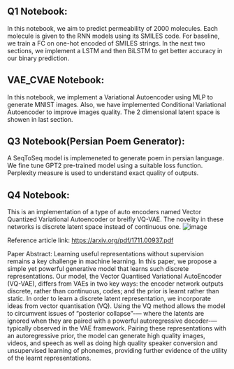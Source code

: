 ## Q1 Notebook:
In this notebook, we aim to predict permeability of 2000 molecules. Each molecule is given to the RNN models using its SMILES code.
For baseline, we train a FC on one-hot encoded of SMILES strings. In the next two sections, we implement a LSTM and then
BiLSTM to get better accuracy in our binary prediction. 


## VAE_CVAE Notebook:
In this notebook, we implement a Variational Autoencoder using MLP to generate MNIST images. Also, we have implemented Conditional Variational Autoencoder
to improve images quality. The 2 dimensional latent space is showen in last section.


## Q3 Notebook(Persian Poem Generator):
A SeqToSeq model is implemeneted to generate poem in persian language. We fine tune GPT2 pre-trained model using a suitable loss function. Perplexity measure is used to understand exact quality of outputs.


## Q4 Notebook:
This is an implementation of a type of auto encoders named Vector Quantized Variational Autoencoder or breifly VQ-VAE. The novelity in these networks is discrete latent space instead of continuous one. 
![image](https://github.com/mohamadH80/Deep-Learning-HW4/assets/84089279/a7be2846-dc7f-494d-8dfb-031f7cf89bcf)

Reference article link: https://arxiv.org/pdf/1711.00937.pdf

Paper Abstract:
Learning useful representations without supervision remains a key challenge in
 machine learning. In this paper, we propose a simple yet powerful generative
 model that learns such discrete representations. Our model, the Vector Quantised
Variational AutoEncoder (VQ-VAE), differs from VAEs in two key ways: the
 encoder network outputs discrete, rather than continuous, codes; and the prior
 is learnt rather than static. In order to learn a discrete latent representation, we
 incorporate ideas from vector quantisation (VQ). Using the VQ method allows the
 model to circumvent issues of “posterior collapse”-— where the latents are ignored
 when they are paired with a powerful autoregressive decoder-— typically observed
 in the VAE framework. Pairing these representations with an autoregressive prior,
 the model can generate high quality images, videos, and speech as well as doing
 high quality speaker conversion and unsupervised learning of phonemes, providing
 further evidence of the utility of the learnt representations.
